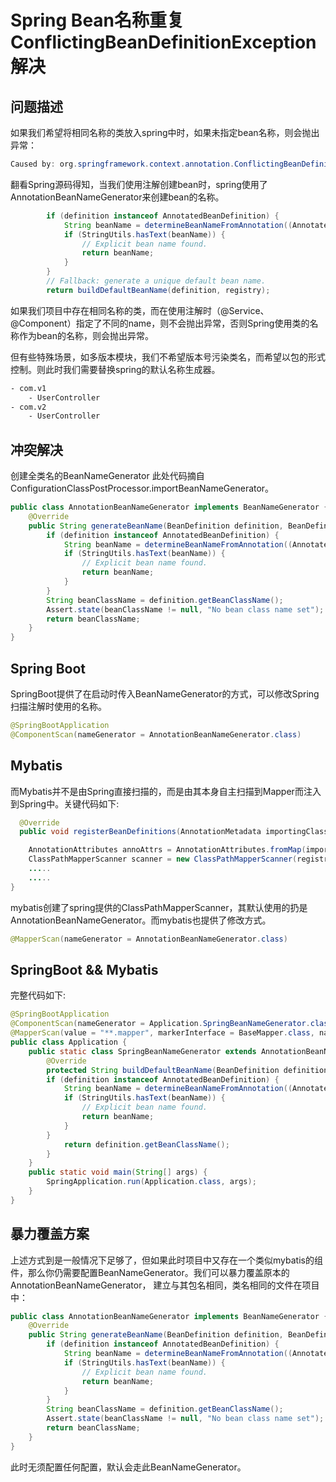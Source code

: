 # Spring Bean名称重复ConflictingBeanDefinitionException解决
## 问题描述
如果我们希望将相同名称的类放入spring中时，如果未指定bean名称，则会抛出异常：
```java
Caused by: org.springframework.context.annotation.ConflictingBeanDefinitionException: Annotation-specified bean name 'xxxx' for bean class [xxx] conflicts with existing, non-compatible bean definition of same name and class [xxx]
```
翻看Spring源码得知，当我们使用注解创建bean时，spring使用了AnnotationBeanNameGenerator来创建bean的名称。
``` java
        if (definition instanceof AnnotatedBeanDefinition) {
            String beanName = determineBeanNameFromAnnotation((AnnotatedBeanDefinition) definition);
            if (StringUtils.hasText(beanName)) {
                // Explicit bean name found.
                return beanName;
            }
        }
        // Fallback: generate a unique default bean name.
        return buildDefaultBeanName(definition, registry);
```
如果我们项目中存在相同名称的类，而在使用注解时（@Service、@Component）指定了不同的name，则不会抛出异常，否则Spring使用类的名称作为bean的名称，则会抛出异常。

但有些特殊场景，如多版本模块，我们不希望版本号污染类名，而希望以包的形式控制。则此时我们需要替换spring的默认名称生成器。
``` bash
- com.v1
    - UserController
- com.v2
    - UserController
```
## 冲突解决
创建全类名的BeanNameGenerator
此处代码摘自ConfigurationClassPostProcessor.importBeanNameGenerator。
``` java
public class AnnotationBeanNameGenerator implements BeanNameGenerator {
    @Override
    public String generateBeanName(BeanDefinition definition, BeanDefinitionRegistry registry) {
        if (definition instanceof AnnotatedBeanDefinition) {
            String beanName = determineBeanNameFromAnnotation((AnnotatedBeanDefinition) definition);
            if (StringUtils.hasText(beanName)) {
                // Explicit bean name found.
                return beanName;
            }
        }
        String beanClassName = definition.getBeanClassName();
        Assert.state(beanClassName != null, "No bean class name set");
        return beanClassName;
    }
}
``` 
## Spring Boot
SpringBoot提供了在启动时传入BeanNameGenerator的方式，可以修改Spring扫描注解时使用的名称。
``` java
@SpringBootApplication
@ComponentScan(nameGenerator = AnnotationBeanNameGenerator.class)
```
## Mybatis
而Mybatis并不是由Spring直接扫描的，而是由其本身自主扫描到Mapper而注入到Spring中。关键代码如下:
``` java
  @Override
  public void registerBeanDefinitions(AnnotationMetadata importingClassMetadata, BeanDefinitionRegistry registry) {

    AnnotationAttributes annoAttrs = AnnotationAttributes.fromMap(importingClassMetadata.getAnnotationAttributes(MapperScan.class.getName()));
    ClassPathMapperScanner scanner = new ClassPathMapperScanner(registry);
    .....
    .....
}
```
mybatis创建了spring提供的ClassPathMapperScanner，其默认使用的扔是AnnotationBeanNameGenerator。而mybatis也提供了修改方式。
``` java
@MapperScan(nameGenerator = AnnotationBeanNameGenerator.class)
``` 
## SpringBoot && Mybatis
完整代码如下:
``` java
@SpringBootApplication
@ComponentScan(nameGenerator = Application.SpringBeanNameGenerator.class)
@MapperScan(value = "**.mapper", markerInterface = BaseMapper.class, nameGenerator = Application.SpringBeanNameGenerator.class)
public class Application {
    public static class SpringBeanNameGenerator extends AnnotationBeanNameGenerator {
        @Override
        protected String buildDefaultBeanName(BeanDefinition definition) {
        if (definition instanceof AnnotatedBeanDefinition) {
            String beanName = determineBeanNameFromAnnotation((AnnotatedBeanDefinition) definition);
            if (StringUtils.hasText(beanName)) {
                // Explicit bean name found.
                return beanName;
            }
        }
            return definition.getBeanClassName();
        }
    }
    public static void main(String[] args) {
        SpringApplication.run(Application.class, args);
    }
}
```
## 暴力覆盖方案
上述方式到是一般情况下足够了，但如果此时项目中又存在一个类似mybatis的组件，那么你仍需要配置BeanNameGenerator。我们可以暴力覆盖原本的AnnotationBeanNameGenerator，
建立与其包名相同，类名相同的文件在项目中：
``` java
public class AnnotationBeanNameGenerator implements BeanNameGenerator {
    @Override
    public String generateBeanName(BeanDefinition definition, BeanDefinitionRegistry registry) {
        if (definition instanceof AnnotatedBeanDefinition) {
            String beanName = determineBeanNameFromAnnotation((AnnotatedBeanDefinition) definition);
            if (StringUtils.hasText(beanName)) {
                // Explicit bean name found.
                return beanName;
            }
        }
        String beanClassName = definition.getBeanClassName();
        Assert.state(beanClassName != null, "No bean class name set");
        return beanClassName;
    }
}
```
此时无须配置任何配置，默认会走此BeanNameGenerator。
